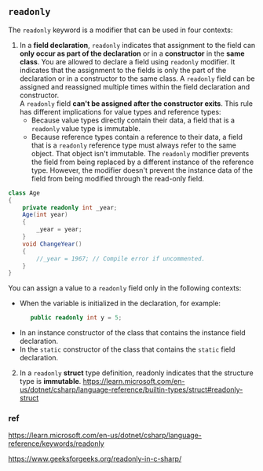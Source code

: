 ## `readonly`

The `readonly` keyword is a modifier that can be used in four contexts:

1. In a **field declaration**, `readonly` indicates that assignment to the field can **only occur as part of the declaration** or in a **constructor** in the **same class**.
   You are allowed to declare a field using `readonly` modifier. It indicates that the assignment to the fields is only the part of the declaration or in a constructor to the same class.
    A `readonly` field can be assigned and reassigned multiple times within the field declaration and constructor. \
    A `readonly` field **can't be assigned after the constructor exits**. This rule has different implications for value types and reference types:
    - Because value types directly contain their data, a field that is a `readonly` value type is immutable.
    - Because reference types contain a reference to their data, a field that is a `readonly` reference type must always refer to the same object. That object isn't immutable. The `readonly` modifier prevents the field from being replaced by a different instance of the reference type. However, the modifier doesn't prevent the instance data of the field from being modified through the read-only field.
  
```cs
class Age
{
    private readonly int _year;
    Age(int year)
    {
        _year = year;
    }
    void ChangeYear()
    {
        //_year = 1967; // Compile error if uncommented.
    }
}
```

You can assign a value to a `readonly` field only in the following contexts:
 - When the variable is initialized in the declaration, for example:
   ```cs
      public readonly int y = 5;
   ```
 - In an instance constructor of the class that contains the instance field declaration.
 - In the `static` constructor of the class that contains the `static` field declaration.

2. In a `readonly` **struct** type definition, readonly indicates that the structure type is **immutable**.
   https://learn.microsoft.com/en-us/dotnet/csharp/language-reference/builtin-types/struct#readonly-struct

### ref 
https://learn.microsoft.com/en-us/dotnet/csharp/language-reference/keywords/readonly

https://www.geeksforgeeks.org/readonly-in-c-sharp/

